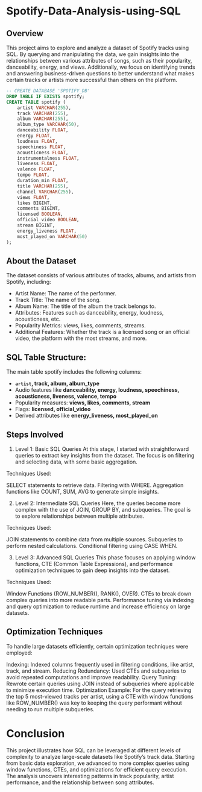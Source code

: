 # Spotify-Data-Analysis-using-SQL
## Overview
This project aims to explore and analyze a dataset of Spotify tracks using SQL. By querying and manipulating the data, we gain insights into the relationships between various attributes of songs, such as their popularity, danceability, energy, and views. Additionally, we focus on identifying trends and answering business-driven questions to better understand what makes certain tracks or artists more successful than others on the platform.
```sql
-- CREATE DATABASE 'SPOTIFY_DB'
DROP TABLE IF EXISTS spotify;
CREATE TABLE spotify (
    artist VARCHAR(255),
    track VARCHAR(255),
    album VARCHAR(255),
    album_type VARCHAR(50),
    danceability FLOAT,
    energy FLOAT,
    loudness FLOAT,
    speechiness FLOAT,
    acousticness FLOAT,
    instrumentalness FLOAT,
    liveness FLOAT,
    valence FLOAT,
    tempo FLOAT,
    duration_min FLOAT,
    title VARCHAR(255),
    channel VARCHAR(255),
    views FLOAT,
    likes BIGINT,
    comments BIGINT,
    licensed BOOLEAN,
    official_video BOOLEAN,
    stream BIGINT,
    energy_liveness FLOAT,
    most_played_on VARCHAR(50)
);
```
## About the Dataset
The dataset consists of various attributes of tracks, albums, and artists from Spotify, including:

- Artist Name: The name of the performer.
- Track Title: The name of the song.
- Album Name: The title of the album the track belongs to.
- Attributes: Features such as danceability, energy, loudness, acousticness, etc.
- Popularity Metrics: views, likes, comments, streams.
- Additional Features: Whether the track is a licensed song or an official video, the platform with the most streams, and more.

## SQL Table Structure:
The main table spotify includes the following columns:

- **`artist`, track, album, album_type**
- Audio features like **danceability, energy, loudness, speechiness, acousticness, liveness, valence, tempo**
- Popularity measures: **views, likes, comments, stream**
- Flags: **licensed, official_video**
- Derived attributes like **energy_liveness, most_played_on**

## Steps Involved
1. Level 1: Basic SQL Queries
At this stage, I started with straightforward queries to extract key insights from the dataset. The focus is on filtering and selecting data, with some basic aggregation.

Techniques Used:

SELECT statements to retrieve data.
Filtering with WHERE.
Aggregation functions like COUNT, SUM, AVG to generate simple insights.

2. Level 2: Intermediate SQL Queries
Here, the queries become more complex with the use of JOIN, GROUP BY, and subqueries. The goal is to explore relationships between multiple attributes.

Techniques Used:

JOIN statements to combine data from multiple sources.
Subqueries to perform nested calculations.
Conditional filtering using CASE WHEN.

3. Level 3: Advanced SQL Queries
This phase focuses on applying window functions, CTE (Common Table Expressions), and performance optimization techniques to gain deep insights into the dataset.

Techniques Used:

Window Functions (ROW_NUMBER(), RANK(), OVER).
CTEs to break down complex queries into more readable parts.
Performance tuning via indexing and query optimization to reduce runtime and increase efficiency on large datasets.

## Optimization Techniques
To handle large datasets efficiently, certain optimization techniques were employed:

Indexing: Indexed columns frequently used in filtering conditions, like artist, track, and stream.
Reducing Redundancy: Used CTEs and subqueries to avoid repeated computations and improve readability.
Query Tuning: Rewrote certain queries using JOIN instead of subqueries where applicable to minimize execution time.
Optimization Example: For the query retrieving the top 5 most-viewed tracks per artist, using a CTE with window functions like ROW_NUMBER() was key to keeping the query performant without needing to run multiple subqueries.

# Conclusion
This project illustrates how SQL can be leveraged at different levels of complexity to analyze large-scale datasets like Spotify’s track data. Starting from basic data exploration, we advanced to more complex queries using window functions, CTEs, and optimizations for efficient query execution. The analysis uncovers interesting patterns in track popularity, artist performance, and the relationship between song attributes.
